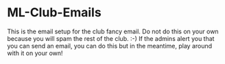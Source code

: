 # ML-Club-Emails
This is the email setup for the club fancy email. Do not do this on your own because you will spam the rest of the club. :-)
If the admins alert you that you can send an email, you can do this but in the meantime, play around with it on your own!
